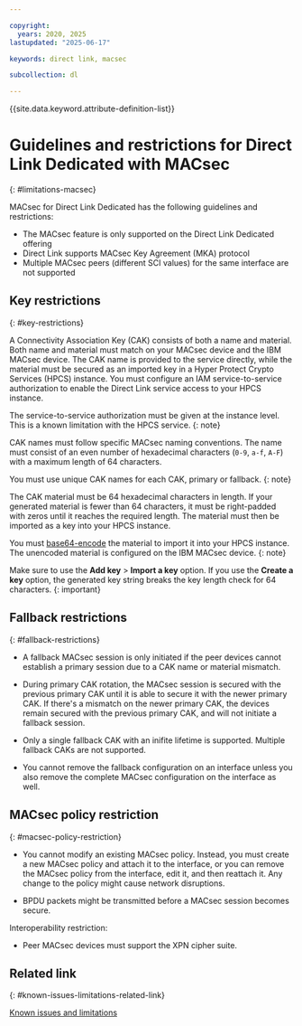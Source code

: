 ```yaml
---

copyright:
  years: 2020, 2025
lastupdated: "2025-06-17"

keywords: direct link, macsec

subcollection: dl

---
```


{{site.data.keyword.attribute-definition-list}}

# Guidelines and restrictions for Direct Link Dedicated with MACsec
{: #limitations-macsec}

MACsec for Direct Link Dedicated has the following guidelines and restrictions:

* The MACsec feature is only supported on the Direct Link Dedicated offering
* Direct Link supports MACsec Key Agreement (MKA) protocol 
* Multiple MACsec peers (different SCI values) for the same interface are not supported

## Key restrictions
{: #key-restrictions}

A Connectivity Association Key (CAK) consists of both a name and material. Both name and material must match on your MACsec device and the IBM MACsec device. The CAK name is provided to the service directly, while the material must be secured as an imported key in a Hyper Protect Crypto Services (HPCS) instance. You must configure an IAM service-to-service authorization to enable the Direct Link service access to your HPCS instance.

The service-to-service authorization must be given at the instance level. This is a known limitation with the HPCS service.
{: note}

CAK names must follow specific MACsec naming conventions. The name must consist of an even number of hexadecimal characters (`0-9`, `a-f`, `A-F`) with a maximum length of 64 characters.

You must use unique CAK names for each CAK, primary or fallback.
{: note}

The CAK material must be 64 hexadecimal characters in length. If your generated material is fewer than 64 characters, it must be right-padded with zeros until it reaches the required length. The material must then be imported as a key into your HPCS instance.

You must [base64-encode](/docs/dl?topic=dl-create-encryption-keys) the material to import it into your HPCS instance. The unencoded material is configured on the IBM MACsec device.
{: note}
  
Make sure to use the **Add key** > **Import a key** option. If you use the **Create a key** option, the generated key string breaks the key length check for 64 characters.
{: important}

## Fallback restrictions
{: #fallback-restrictions}

* A fallback MACsec session is only initiated if the peer devices cannot establish a primary session due to a CAK name or material mismatch.

* During primary CAK rotation, the MACsec session is secured with the previous primary CAK until it is able to secure it with the newer primary CAK. If there's a mismatch on the newer primary CAK, the devices remain secured with the previous primary CAK, and will not initiate a fallback session.

* Only a single fallback CAK with an inifite lifetime is supported. Multiple fallback CAKs are not supported.

* You cannot remove the fallback configuration on an interface unless you also remove the complete MACsec configuration on the interface as well.

## MACsec policy restriction
{: #macsec-policy-restriction}

* You cannot modify an existing MACsec policy. Instead, you must create a new MACsec policy and attach it to the interface, or you can remove the MACsec policy from the interface, edit it, and then reattach it. Any change to the policy might cause network disruptions.

* BPDU packets might be transmitted before a MACsec session becomes secure.

Interoperability restriction:

* Peer MACsec devices must support the XPN cipher suite. 

## Related link
{: #known-issues-limitations-related-link}

[Known issues and limitations](/docs/dl?topic=dl-known-limitations)
